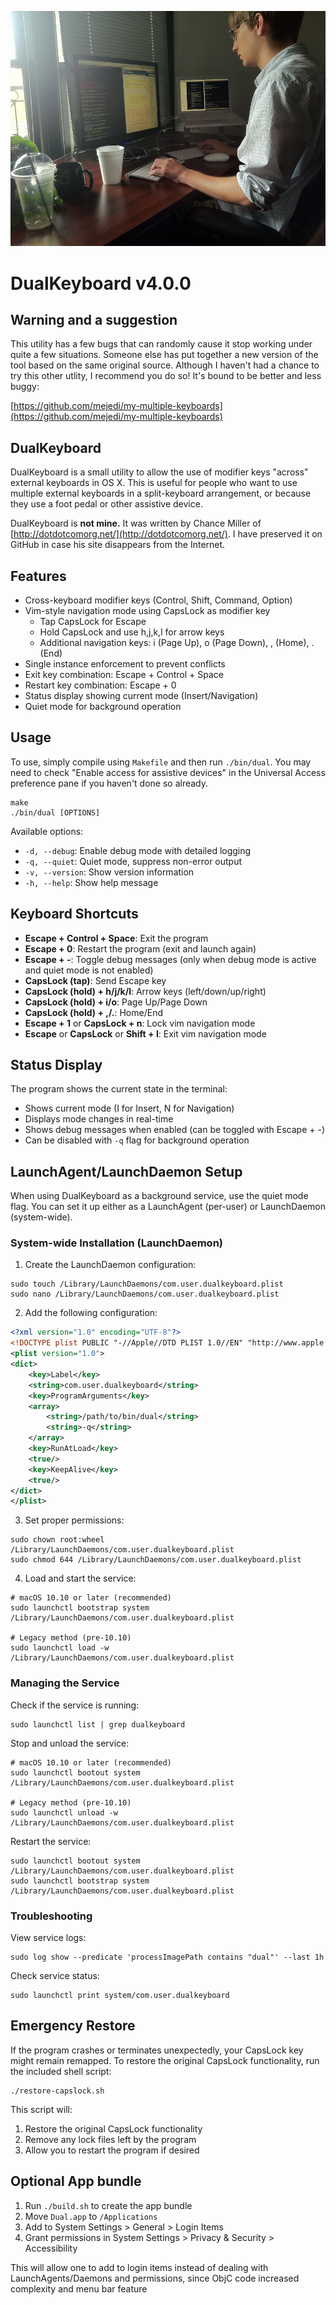 ![Dual Wielding](dual.jpg)

# DualKeyboard v4.0.0

## Warning and a suggestion

This utility has a few bugs that can randomly cause it stop working under quite a few situations. Someone else has put together a new version of the tool based on the same original source. Although I haven't had a chance to try this other utlity, I recommend you do so! It's bound to be better and less buggy:

[https://github.com/mejedi/my-multiple-keyboards](https://github.com/mejedi/my-multiple-keyboards)

## DualKeyboard

DualKeyboard is a small utility to allow the use of modifier keys "across" external keyboards in OS X. This is useful for people who want to use multiple external keyboards in a split-keyboard arrangement, or because they use a foot pedal or other assistive device.

DualKeyboard is **not mine.** It was written by Chance Miller of [http://dotdotcomorg.net/](http://dotdotcomorg.net/). I have preserved it on GitHub in case his site disappears from the Internet.

## Features

- Cross-keyboard modifier keys (Control, Shift, Command, Option)
- Vim-style navigation mode using CapsLock as modifier key
  - Tap CapsLock for Escape
  - Hold CapsLock and use h,j,k,l for arrow keys
  - Additional navigation keys: i (Page Up), o (Page Down), , (Home), . (End)
- Single instance enforcement to prevent conflicts
- Exit key combination: Escape + Control + Space
- Restart key combination: Escape + 0
- Status display showing current mode (Insert/Navigation)
- Quiet mode for background operation

## Usage

To use, simply compile using `Makefile` and then run `./bin/dual`. You may need to check "Enable access for assistive devices" in the Universal Access preference pane if you haven't done so already.

```
make
./bin/dual [OPTIONS]
```

Available options:
- `-d, --debug`: Enable debug mode with detailed logging
- `-q, --quiet`: Quiet mode, suppress non-error output
- `-v, --version`: Show version information
- `-h, --help`: Show help message

## Keyboard Shortcuts

- **Escape + Control + Space**: Exit the program
- **Escape + 0**: Restart the program (exit and launch again)
- **Escape + -**: Toggle debug messages (only when debug mode is active and quiet mode is not enabled)
- **CapsLock (tap)**: Send Escape key
- **CapsLock (hold) + h/j/k/l**: Arrow keys (left/down/up/right)
- **CapsLock (hold) + i/o**: Page Up/Page Down
- **CapsLock (hold) + ,/.**: Home/End
- **Escape + 1** or **CapsLock + n**: Lock vim navigation mode
- **Escape** or **CapsLock** or **Shift + I**: Exit vim navigation mode

## Status Display

The program shows the current state in the terminal:
- Shows current mode (I for Insert, N for Navigation)
- Displays mode changes in real-time
- Shows debug messages when enabled (can be toggled with Escape + -)
- Can be disabled with `-q` flag for background operation

## LaunchAgent/LaunchDaemon Setup

When using DualKeyboard as a background service, use the quiet mode flag. You can set it up either as a LaunchAgent (per-user) or LaunchDaemon (system-wide).

### System-wide Installation (LaunchDaemon)

1. Create the LaunchDaemon configuration:
```
sudo touch /Library/LaunchDaemons/com.user.dualkeyboard.plist
sudo nano /Library/LaunchDaemons/com.user.dualkeyboard.plist
```

2. Add the following configuration:
```xml
<?xml version="1.0" encoding="UTF-8"?>
<!DOCTYPE plist PUBLIC "-//Apple//DTD PLIST 1.0//EN" "http://www.apple.com/DTDs/PropertyList-1.0.dtd">
<plist version="1.0">
<dict>
    <key>Label</key>
    <string>com.user.dualkeyboard</string>
    <key>ProgramArguments</key>
    <array>
        <string>/path/to/bin/dual</string>
        <string>-q</string>
    </array>
    <key>RunAtLoad</key>
    <true/>
    <key>KeepAlive</key>
    <true/>
</dict>
</plist>
```

3. Set proper permissions:
```
sudo chown root:wheel /Library/LaunchDaemons/com.user.dualkeyboard.plist
sudo chmod 644 /Library/LaunchDaemons/com.user.dualkeyboard.plist
```

4. Load and start the service:
```
# macOS 10.10 or later (recommended)
sudo launchctl bootstrap system /Library/LaunchDaemons/com.user.dualkeyboard.plist

# Legacy method (pre-10.10)
sudo launchctl load -w /Library/LaunchDaemons/com.user.dualkeyboard.plist
```

### Managing the Service

Check if the service is running:
```
sudo launchctl list | grep dualkeyboard
```

Stop and unload the service:
```
# macOS 10.10 or later (recommended)
sudo launchctl bootout system /Library/LaunchDaemons/com.user.dualkeyboard.plist

# Legacy method (pre-10.10)
sudo launchctl unload -w /Library/LaunchDaemons/com.user.dualkeyboard.plist
```

Restart the service:
```
sudo launchctl bootout system /Library/LaunchDaemons/com.user.dualkeyboard.plist
sudo launchctl bootstrap system /Library/LaunchDaemons/com.user.dualkeyboard.plist
```

### Troubleshooting

View service logs:
```
sudo log show --predicate 'processImagePath contains "dual"' --last 1h
```

Check service status:
```
sudo launchctl print system/com.user.dualkeyboard
```

## Emergency Restore

If the program crashes or terminates unexpectedly, your CapsLock key might remain remapped. To restore the original CapsLock functionality, run the included shell script:

```
./restore-capslock.sh
```

This script will:
1. Restore the original CapsLock functionality
2. Remove any lock files left by the program
3. Allow you to restart the program if desired

## Optional App bundle

1. Run `./build.sh` to create the app bundle
2. Move `Dual.app` to `/Applications`
3. Add to System Settings > General > Login Items
4. Grant permissions in System Settings > Privacy & Security > Accessibility

This will allow one to add to login items instead of dealing with LaunchAgents/Daemons and permissions, since ObjC code increased complexity and menu bar feature